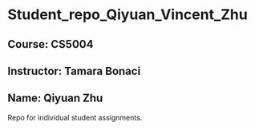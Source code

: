 # Student_repo_Qiyuan_Vincent_Zhu
## Course: CS5004
## Instructor: Tamara Bonaci
## Name: Qiyuan Zhu
Repo for individual student assignments. 
